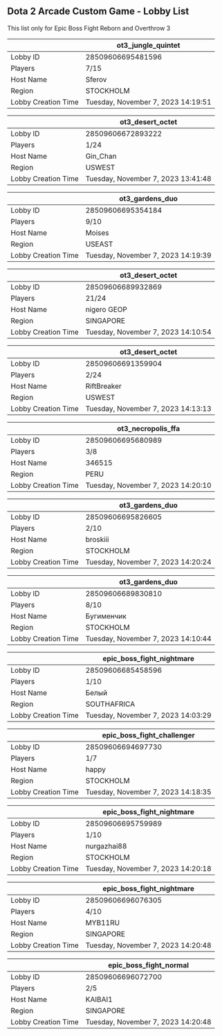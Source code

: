 ## Dota 2 Arcade Custom Game - Lobby List

This list only for Epic Boss Fight Reborn and Overthrow 3

|  | ot3_jungle_quintet |
| ------ | ------ |
| Lobby ID | 28509606695481596 |
| Players | 7/15 |
| Host Name | Sferov |
| Region | STOCKHOLM |
| Lobby Creation Time | Tuesday, November 7, 2023 14:19:51 |


|  | ot3_desert_octet |
| ------ | ------ |
| Lobby ID | 28509606672893222 |
| Players | 1/24 |
| Host Name | Gin_Chan |
| Region | USWEST |
| Lobby Creation Time | Tuesday, November 7, 2023 13:41:48 |


|  | ot3_gardens_duo |
| ------ | ------ |
| Lobby ID | 28509606695354184 |
| Players | 9/10 |
| Host Name | Moises |
| Region | USEAST |
| Lobby Creation Time | Tuesday, November 7, 2023 14:19:39 |


|  | ot3_desert_octet |
| ------ | ------ |
| Lobby ID | 28509606689932869 |
| Players | 21/24 |
| Host Name | nigero GEOP |
| Region | SINGAPORE |
| Lobby Creation Time | Tuesday, November 7, 2023 14:10:54 |


|  | ot3_desert_octet |
| ------ | ------ |
| Lobby ID | 28509606691359904 |
| Players | 2/24 |
| Host Name | RiftBreaker |
| Region | USWEST |
| Lobby Creation Time | Tuesday, November 7, 2023 14:13:13 |


|  | ot3_necropolis_ffa |
| ------ | ------ |
| Lobby ID | 28509606695680989 |
| Players | 3/8 |
| Host Name | 346515 |
| Region | PERU |
| Lobby Creation Time | Tuesday, November 7, 2023 14:20:10 |


|  | ot3_gardens_duo |
| ------ | ------ |
| Lobby ID | 28509606695826605 |
| Players | 2/10 |
| Host Name | broskiii |
| Region | STOCKHOLM |
| Lobby Creation Time | Tuesday, November 7, 2023 14:20:24 |


|  | ot3_gardens_duo |
| ------ | ------ |
| Lobby ID | 28509606689830810 |
| Players | 8/10 |
| Host Name | Бугименчик |
| Region | STOCKHOLM |
| Lobby Creation Time | Tuesday, November 7, 2023 14:10:44 |


|  | epic_boss_fight_nightmare |
| ------ | ------ |
| Lobby ID | 28509606685458596 |
| Players | 1/10 |
| Host Name | Белый |
| Region | SOUTHAFRICA |
| Lobby Creation Time | Tuesday, November 7, 2023 14:03:29 |


|  | epic_boss_fight_challenger |
| ------ | ------ |
| Lobby ID | 28509606694697730 |
| Players | 1/7 |
| Host Name | happy |
| Region | STOCKHOLM |
| Lobby Creation Time | Tuesday, November 7, 2023 14:18:35 |


|  | epic_boss_fight_nightmare |
| ------ | ------ |
| Lobby ID | 28509606695759989 |
| Players | 1/10 |
| Host Name | nurgazhai88 |
| Region | STOCKHOLM |
| Lobby Creation Time | Tuesday, November 7, 2023 14:20:18 |


|  | epic_boss_fight_nightmare |
| ------ | ------ |
| Lobby ID | 28509606696076305 |
| Players | 4/10 |
| Host Name | MYB11RU |
| Region | SINGAPORE |
| Lobby Creation Time | Tuesday, November 7, 2023 14:20:48 |


|  | epic_boss_fight_normal |
| ------ | ------ |
| Lobby ID | 28509606696072700 |
| Players | 2/5 |
| Host Name | KAIBAI1 |
| Region | SINGAPORE |
| Lobby Creation Time | Tuesday, November 7, 2023 14:20:48 |


